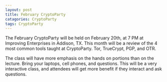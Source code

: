 ```yaml
---
layout: post
title: February CryptoParty
catagories: CryptoParty
tags: CryptoParty
---
```


The February CryptoParty will be held on February 20th, at 7 PM at Improving Enterprises in Addison, TX. This month will be a review of the 4 most common tools taught at CryptoParty. Tor, TrueCrypt, PGP, and OTR. 

The class will have more emphasis on the hands on portions than on the lecture. Bring your laptops, cell phones, and questions. This will be a very interactive class, and attendees will get more benefit if they interact and ask questions.


